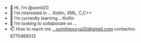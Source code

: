 - 👋 Hi, I’m @somil20
- 👀 I’m interested in ... Kotlin, XML, C,C++
- 🌱 I’m currently learning ...Kotlin
- 💞️ I’m looking to collaborate on ...
- 📫 How to reach me ...somilmourya20@gmail.com contactno. 8770469312

<!---
somil20/somil20 is a ✨ special ✨ repository because its `README.md` (this file) appears on your GitHub profile.
You can click the Preview link to take a look at your changes.
--->
